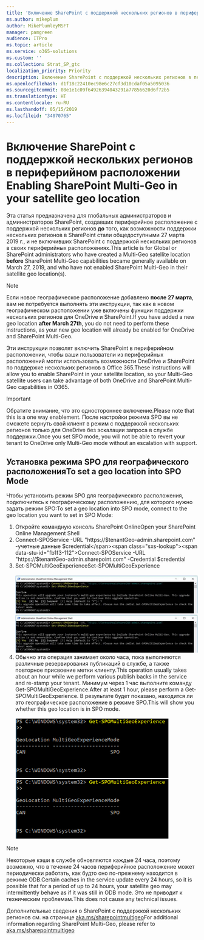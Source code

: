```yaml
---
title: 'Включение SharePoint c поддержкой нескольких регионов в периферийном расположении '
ms.author: mikeplum
author: MikePlumleyMSFT
manager: pamgreen
audience: ITPro
ms.topic: article
ms.service: o365-solutions
ms.custom: ''
ms.collection: Strat_SP_gtc
localization_priority: Priority
description: Включение SharePoint c поддержкой нескольких регионов в периферийном расположении.
ms.openlocfilehash: d1f18c22410ec98e6c27cf3d10cdaf05a5095036
ms.sourcegitcommit: 08e1e1c09f64926394043291a77856620d6f72b5
ms.translationtype: HT
ms.contentlocale: ru-RU
ms.lasthandoff: 05/15/2019
ms.locfileid: "34070765"
---
```

# <a name="enabling-sharepoint-multi-geo-in-your-satellite-geo-location"></a><span data-ttu-id="fb1f3-103">Включение SharePoint c поддержкой нескольких регионов в периферийном расположении </span><span class="sxs-lookup"><span data-stu-id="fb1f3-103">Enabling SharePoint Multi-Geo in your satellite geo location</span></span>

<span data-ttu-id="fb1f3-104">Эта статья предназначена для глобальных администраторов и администраторов SharePoint, создавших периферийное расположение с поддержкой нескольких регионов **до** того, как возможности поддержки нескольких регионов в SharePoint стали общедоступными 27 марта 2019 г., и не включивших SharePoint с поддержкой нескольких регионов в своих периферийных расположениях.</span><span class="sxs-lookup"><span data-stu-id="fb1f3-104">This article is for Global or SharePoint administrators who have created a Multi-Geo satellite location **before** SharePoint Multi-Geo capabilities became generally available on March 27, 2019, and who have not enabled SharePoint Multi-Geo in their satellite geo location(s).</span></span> 

>[!Note]
><span data-ttu-id="fb1f3-105">Если новое географическое расположение добавлено **после 27 марта**, вам не потребуется выполнять эти инструкции, так как в новом географическом расположении уже включены функции поддержки нескольких регионов для OneDrive и SharePoint.</span><span class="sxs-lookup"><span data-stu-id="fb1f3-105">If you have added a new geo location **after March 27th**, you do not need to perform these instructions, as your new geo location will already be enabled for OneDrive and SharePoint Multi-Geo.</span></span>

<span data-ttu-id="fb1f3-106">Эти инструкции позволят включить SharePoint в периферийном расположении, чтобы ваши пользователи из периферийных расположений могли использовать возможности OneDrive и SharePoint по поддержке нескольких регионов в Office 365.</span><span class="sxs-lookup"><span data-stu-id="fb1f3-106">These instructions will allow you to enable SharePoint in your satellite location, so your Multi-Geo satellite users can take advantage of both OneDrive and SharePoint Multi-Geo capabilities in O365.</span></span> 

>[!IMPORTANT]
><span data-ttu-id="fb1f3-107">Обратите внимание, что это одностороннее включение.</span><span class="sxs-lookup"><span data-stu-id="fb1f3-107">Please note that this is a one way enablement.</span></span> <span data-ttu-id="fb1f3-108">После настройки режима SPO вы не сможете вернуть свой клиент в режим с поддержкой нескольких регионов только для OneDrive без эскалации запроса в службе поддержки.</span><span class="sxs-lookup"><span data-stu-id="fb1f3-108">Once you set SPO mode, you will not be able to revert your tenant to OneDrive only Multi-Geo mode without an escalation with support.</span></span> 

## <a name="to-set-a-geo-location-into-spo-mode"></a><span data-ttu-id="fb1f3-109">Установка режима SPO для географического расположения</span><span class="sxs-lookup"><span data-stu-id="fb1f3-109">To set a geo location into SPO Mode</span></span>

<span data-ttu-id="fb1f3-110">Чтобы установить режим SPO для географического расположения, подключитесь к географическому расположению, для которого нужно задать режим SPO:</span><span class="sxs-lookup"><span data-stu-id="fb1f3-110">To set a geo location into SPO mode, connect to the geo location you want to set in SPO Mode:</span></span>

1.  <span data-ttu-id="fb1f3-111">Откройте командную консоль SharePoint Online</span><span class="sxs-lookup"><span data-stu-id="fb1f3-111">Open your SharePoint Online Management Shell</span></span> 
2.  <span data-ttu-id="fb1f3-112">Connect-SPOService -URL "https://$tenantGeo-admin.sharepoint.com" -учетные данные $credential</span><span class="sxs-lookup"><span data-stu-id="fb1f3-112">Connect-SPOService -URL "https://$tenantGeo-admin.sharepoint.com" -Credential $credential</span></span>
3.  <span data-ttu-id="fb1f3-113">Set-SPOMultiGeoExperience</span><span class="sxs-lookup"><span data-stu-id="fb1f3-113">Set-SPOMultiGeoExperience</span></span></br></br>
<span data-ttu-id="fb1f3-114">![Set-SPOMultiGeoExperience](media/Set-SPO-MultiGeo.jpg)</span><span class="sxs-lookup"><span data-stu-id="fb1f3-114">![Set-SPOMultiGeoExperience](media/Set-SPO-MultiGeo.jpg)</span></span>
4.  <span data-ttu-id="fb1f3-115">Обычно эта операция занимает около часа, пока выполняются различные резервирования публикаций в службе, а также повторное присвоение метки клиенту.</span><span class="sxs-lookup"><span data-stu-id="fb1f3-115">This operation usually takes about an hour while we perform various publish backs in the service and re-stamp your tenant.</span></span> <span data-ttu-id="fb1f3-116">Минимум через 1 час выполните команду Get-SPOMultiGeoExperience.</span><span class="sxs-lookup"><span data-stu-id="fb1f3-116">After at least 1 hour, please perform a Get-SPOMultiGeoExperience.</span></span>  <span data-ttu-id="fb1f3-117">В результате будет показано, находится ли это географическое расположение в режиме SPO.</span><span class="sxs-lookup"><span data-stu-id="fb1f3-117">This will show you whether this geo location is in SPO mode.</span></span></br></br>
<span data-ttu-id="fb1f3-118">![Set-SPOMultiGeoExperience](media/Get-SPO-MultiGeo.jpg)</span><span class="sxs-lookup"><span data-stu-id="fb1f3-118">![Set-SPOMultiGeoExperience](media/Get-SPO-MultiGeo.jpg)</span></span>

 
 
 
>[!Note]
><span data-ttu-id="fb1f3-119">Некоторые кэши в службе обновляются каждые 24 часа, поэтому возможно, что в течение 24 часов периферийное расположение может периодически работать, как будто оно по-прежнему находится в режиме ODB.</span><span class="sxs-lookup"><span data-stu-id="fb1f3-119">Certain caches in the service update every 24 hours, so it is possible that for a period of up to 24 hours, your satellite geo may intermittently behave as if it was still in ODB mode.</span></span> <span data-ttu-id="fb1f3-120">Это не приводит к техническим проблемам.</span><span class="sxs-lookup"><span data-stu-id="fb1f3-120">This does not cause any technical issues.</span></span> 
 
<span data-ttu-id="fb1f3-121">Дополнительные сведения о SharePoint с поддержкой нескольких регионов см. на странице [aka.ms/sharepointmultigeo](https://docs.microsoft.com/ru-RU/office365/enterprise/multi-geo-capabilities-in-onedrive-and-sharepoint-online-in-office-365)</span><span class="sxs-lookup"><span data-stu-id="fb1f3-121">For additional information regarding SharePoint Multi-Geo, please refer to [aka.ms/sharepointmultigeo](https://docs.microsoft.com/en-us/office365/enterprise/multi-geo-capabilities-in-onedrive-and-sharepoint-online-in-office-365)</span></span>


